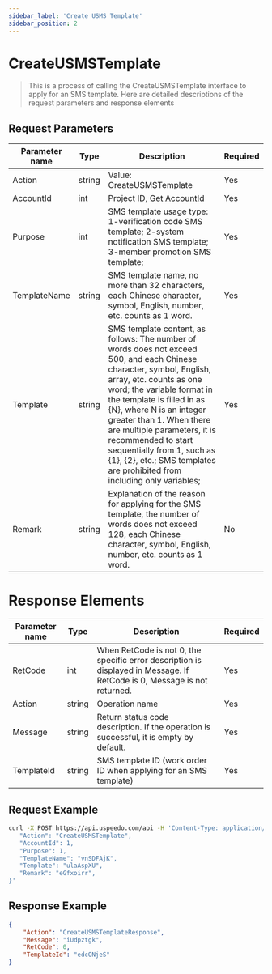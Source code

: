 ```yaml
---
sidebar_label: 'Create USMS Template'
sidebar_position: 2
---
```

# CreateUSMSTemplate

> This is a process of calling the CreateUSMSTemplate interface to apply for an SMS template. Here are detailed descriptions of the request parameters and response elements

## Request Parameters
| Parameter name | Type | Description | Required |
| --- | --- | --- | --- |
| Action | string | Value: CreateUSMSTemplate   | Yes      |
| AccountId | int | Project ID, [Get AccountId](./index.md)   | Yes      |
| Purpose | int  | SMS template usage type: 1-verification code SMS template; 2-system notification SMS template; 3-member promotion SMS template; | Yes |
| TemplateName   | string | SMS template name, no more than 32 characters, each Chinese character, symbol, English, number, etc. counts as 1 word. | Yes  |
| Template       | string | SMS template content, as follows: The number of words does not exceed 500, and each Chinese character, symbol, English, array, etc. counts as one word; the variable format in the template is filled in as {N}, where N is an integer greater than 1. When there are multiple parameters, it is recommended to start sequentially from 1, such as {1}, {2}, etc.; SMS templates are prohibited from including only variables; | Yes  |
| Remark         | string | Explanation of the reason for applying for the SMS template, the number of words does not exceed 128, each Chinese character, symbol, English, number, etc. counts as 1 word.  | No

# Response Elements
| Parameter name | Type   | Description  | Required |
| --- | --- | --- | --- |
| RetCode        | int    | When RetCode is not 0, the specific error description is displayed in Message. If RetCode is 0, Message is not returned. | Yes  |
| Action         | string | Operation name                                                                 | Yes  |
| Message        | string | Return status code description. If the operation is successful, it is empty by default.                               | Yes  |
| TemplateId     | string | SMS template ID (work order ID when applying for an SMS template)                                    | Yes  |

## Request Example

```bash
curl -X POST https://api.uspeedo.com/api -H 'Content-Type: application/json' -d '{
   "Action": "CreateUSMSTemplate",
   "AccountId": 1,
   "Purpose": 1,
   "TemplateName": "vnSDFAjK",
   "Template": "ulaAspXU",
   "Remark": "eGfxoirr",
}'
```

## Response Example

```json
{
    "Action": "CreateUSMSTemplateResponse", 
    "Message": "iUdpztgk", 
    "RetCode": 0, 
    "TemplateId": "edcONjeS"
}
```

